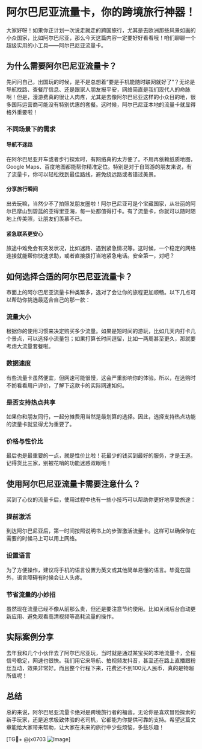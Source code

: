 # 阿尔巴尼亚流量卡，你的跨境旅行神器！

大家好呀！如果你正计划一次说走就走的跨国旅行，尤其是去欧洲那些风景如画的小众国家，比如阿尔巴尼亚，那么今天这篇内容一定要好好看看哦！咱们聊聊一个超级实用的小工具——阿尔巴尼亚流量卡。

## 为什么需要阿尔巴尼亚流量卡？

先问问自己，出国玩的时候，是不是总想着“要是手机能随时联网就好了”？无论是导航找路、查餐厅信息、还是跟家人朋友报平安，网络简直是我们现代人的命脉啊！但是，漫游费真的很让人肉疼，尤其是去像阿尔巴尼亚这样的小众目的地，很多国际运营商可能没有特别优惠的套餐。这时候，阿尔巴尼亚本地的流量卡就显得格外重要啦！

### 不同场景下的需求

#### 导航不迷路
在阿尔巴尼亚开车或者步行探索时，有网络真的太方便了。不用再依赖纸质地图，Google Maps、百度地图都能帮你精准定位。特别是对于自驾游的朋友来说，有了流量卡，你可以轻松找到最佳路线，避免绕远路或者错过美景。

#### 分享旅行瞬间
出去玩嘛，当然少不了拍照发朋友圈啦！阿尔巴尼亚可是个宝藏国家，从壮丽的阿尔巴摩山到碧蓝的亚得里亚海，每一处都值得打卡。有了流量卡，你就可以随时随地上传美照，让朋友们羡慕不已。

#### 紧急联系更安心
旅途中难免会有突发状况，比如迷路、遇到紧急情况等。这时候，一个稳定的网络连接就能帮你快速求助，或者直接拨打当地紧急电话。安全第一，对吧？

## 如何选择合适的阿尔巴尼亚流量卡？

市面上的阿尔巴尼亚流量卡种类繁多，选对了会让你的旅程更加顺畅。以下几点可以帮助你挑选最适合自己的那一款：

### 流量大小
根据你的使用习惯来决定购买多少流量。如果是短时间的游玩，比如几天内打卡几个景点，可以选择小流量包；如果打算长时间逗留，比如一两周甚至更久，那就要考虑大流量套餐啦。

### 数据速度
有些流量卡虽然便宜，但网速可能很慢，这会严重影响你的体验。所以，在选购时不妨看看用户评价，了解下这款卡的实际网速如何。

### 是否支持热点共享
如果你和朋友同行，一起分摊费用当然是最划算的选择。因此，选择支持热点功能的流量卡就显得尤为重要了。

### 价格与性价比
最后也是最重要的一点，就是性价比啦！花最少的钱买到最好的服务，才是王道。记得货比三家，别被花哨的功能迷惑双眼哦！

## 使用阿尔巴尼亚流量卡需要注意什么？

买到了心仪的流量卡后，使用过程中也有一些小技巧可以帮助你更好地享受旅途：

### 提前激活
到达阿尔巴尼亚后，第一时间按照说明书上的步骤激活流量卡。这样可以确保你在需要的时候马上可以用上网络。

### 设置语言
为了方便操作，建议将手机的语言设置为英文或其他简单易懂的语言。毕竟在国外，语言障碍有时候会让人头疼。

### 节省流量的小妙招
虽然现在流量已经不像从前那么贵，但还是要注意节约使用。比如关闭后台自动更新应用、避免观看高清视频等高耗流量的操作。

## 实际案例分享

去年我和几个小伙伴去了阿尔巴尼亚玩，当时就是通过某宝买的本地流量卡，全程信号稳定，网速也很快。我们用它来导航、拍视频发抖音，甚至还在路上直播跟粉丝互动，效果非常好。而且整个行程下来，花费还不到100元人民币，真的是物超所值呢！

## 总结

总的来说，阿尔巴尼亚流量卡绝对是跨境旅行者的福音。无论你是喜欢冒险探索的新手玩家，还是追求极致体验的老司机，它都能为你提供可靠的支持。希望这篇文章能给大家带来帮助，让大家在未来的旅行中少些烦恼，多些乐趣！

[TG💪+ @jx0703 ![Image](https://github.com/user-attachments/assets/dbca1d08-cadb-493c-b0ec-ad6f7a83f270)]